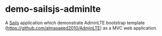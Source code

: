 # demo-sailsjs-adminlte
A [Sails](http://sailsjs.org) application which demonstrate AdminLTE bootstrap template (https://github.com/almasaeed2010/AdminLTE) as a MVC web application.
